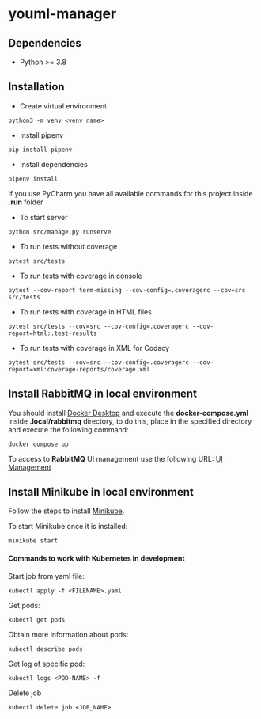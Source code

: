 # youml-manager

## Dependencies

*  Python >= 3.8

## Installation

* Create virtual environment

```shell
python3 -m venv <venv name>
```

* Install pipenv

```shell
pip install pipenv
```

* Install dependencies

```shell
pipenv install
```

If you use PyCharm you have all available commands for this project inside **.run** folder

* To start server

```shell
python src/manage.py runserve
```

* To run tests without coverage

```shell
pytest src/tests
```

* To run tests with coverage in console

```shell
pytest --cov-report term-missing --cov-config=.coveragerc --cov=src src/tests
```

* To run tests with coverage in HTML files

```shell
pytest src/tests --cov=src --cov-config=.coveragerc --cov-report=html:.test-results
```

* To run tests with coverage in XML for Codacy

```shell
pytest src/tests --cov=src --cov-config=.coveragerc --cov-report=xml:coverage-reports/coverage.xml
```

## Install RabbitMQ in local environment

You should install [Docker Desktop](https://www.docker.com/products/docker-desktop/) and execute the
**docker-compose.yml** inside **.local/rabbitmq** directory, to do this, place in the specified directory and execute
the following command:

```shell
docker compose up
```

To access to **RabbitMQ** UI management use the following URL: [UI Management](http://localhost:15672)

## Install Minikube in local environment

Follow the steps to install [Minikube](https://minikube.sigs.k8s.io/docs/start/).

To start Minikube once it is installed:
```shell
minikube start
```

#### Commands to work with Kubernetes in development

Start job from yaml file:
```shell
kubectl apply -f <FILENAME>.yaml 
```
Get pods:
```shell
kubectl get pods 
```
Obtain more information about pods:
```shell
kubectl describe pods
```
Get log of specific pod:
```shell
kubectl logs <POD-NAME> -f
```
Delete job
```shell
kubectl delete job <JOB_NAME> 
```
